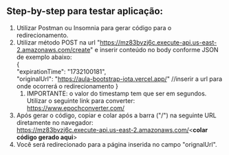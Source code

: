 ## Step-by-step para testar aplicação:  
1. Utilizar Postman ou Insomnia para gerar código para o redirecionamento.
2. Utilizar método POST na url "https://mz83bvzj6c.execute-api.us-east-2.amazonaws.com/create" e inserir conteúdo no body conforme JSON de exemplo abaixo:  
     {  
          "expirationTime": "1732100181",  
          "originalUrl": "https://aula-bootstrap-iota.vercel.app/" //inserir a url para onde ocorrerá o redirecionamento
     }
   1. IMPORTANTE: o valor do timestamp tem que ser em segundos. Utilizar o seguinte link para converter: https://www.epochconverter.com/
4. Após gerar o código, copiar e colar após a barra ("/") na seguinte URL diretamente no navegador:  
https://mz83bvzj6c.execute-api.us-east-2.amazonaws.com/<**colar código gerado aqui**>
5. Você será redirecionado para a página inserida no campo "orignalUrl".
